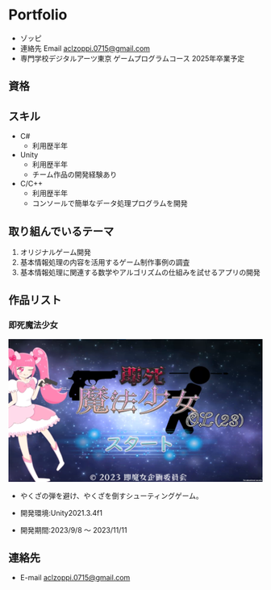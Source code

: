 # Portfolio

- ゾッピ
- 連絡先 Email [aclzoppi.0715@gmail.com](mailto:aclzoppi.0715@gmail.com)
- 専門学校デジタルアーツ東京 ゲームプログラムコース 2025年卒業予定

## 資格

## スキル
- C#
  - 利用歴半年
- Unity
  - 利用歴半年
  - チーム作品の開発経験あり
- C/C++
  - 利用歴半年
  - コンソールで簡単なデータ処理プログラムを開発

## 取り組んでいるテーマ
1. オリジナルゲーム開発
2. 基本情報処理の内容を活用するゲーム制作事例の調査
3. 基本情報処理に関連する数学やアルゴリズムの仕組みを試せるアプリの開発

## 作品リスト

### 即死魔法少女

![](./images/即魔女.webp)

- やくざの弾を避け、やくざを倒すシューティングゲーム。

- 開発環境:Unity2021.3.4f1  
- 開発期間:2023/9/8 ～ 2023/11/11


## 連絡先
- E-mail [aclzoppi.0715@gmail.com](mailto:aclzoppi.0715@gmail.cpm)